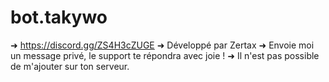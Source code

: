 # bot.takywo
➜ https://discord.gg/ZS4H3cZUGE ➜ Développé par Zertax  ➜ Envoie moi un message privé, le support te répondra avec joie ! ➜ Il n'est pas possible de m'ajouter sur ton serveur.

